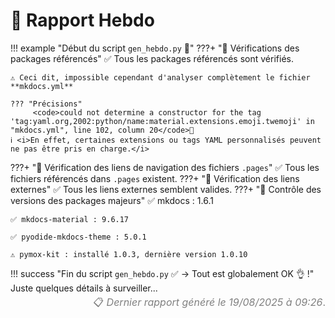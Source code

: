 # 📝 Rapport Hebdo

<!--
    ####################################################################################################################

    ATTENTION: Ne pas modifier ce fichier, car il est généré automatiquement par `resources/auto/gen_hebdo.py` chaque semaine 
    
    ####################################################################################################################
-->

!!! example "Début du script `gen_hebdo.py` 🚀"
???+ "🧾 Vérifications des packages référencés"
    ✅ Tous les packages référencés sont vérifiés.

    ⚠️ Ceci dit, impossible cependant d'analyser complètement le fichier **mkdocs.yml**
    
    ??? "Précisions"
         <code>could not determine a constructor for the tag 'tag:yaml.org,2002:python/name:material.extensions.emoji.twemoji' in "mkdocs.yml", line 102, column 20</code>
    ℹ️ <i>En effet, certaines extensions ou tags YAML personnalisés peuvent ne pas être pris en charge.</i>

???+ "🔗 Vérification des liens de navigation des fichiers `.pages`"
    ✅ Tous les fichiers référencés dans `.pages` existent.
???+ "🔗 Vérification des liens externes"
    ✅ Tous les liens externes semblent valides.
???+ "🔢 Contrôle des versions des packages majeurs"
    ✅ mkdocs : 1.6.1

    ✅ mkdocs-material : 9.6.17

    ✅ pyodide-mkdocs-theme : 5.0.1

    ⚠️ pymox-kit : installé 1.0.3, dernière version 1.0.10

!!! success "Fin du script `gen_hebdo.py` ✅ → Tout est globalement OK 👌 !"        
    Juste quelques détails à surveiller...

<div style='text-align: right; color: gray; font-size: 16px; line-height: 0;'>📋 <span style='font-style: italic;'>Dernier rapport généré le 19/08/2025 à 09:26</span>.</div>

